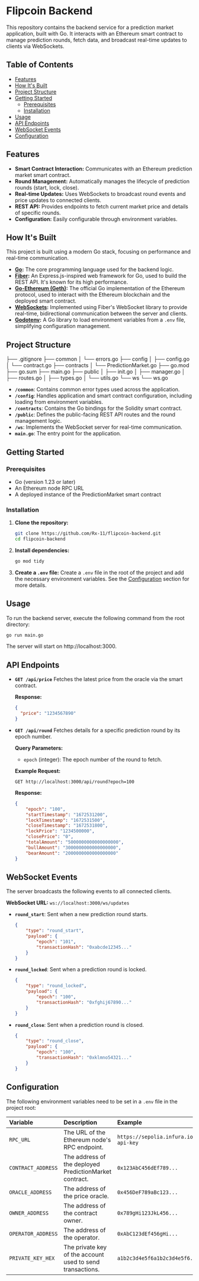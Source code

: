 # Flipcoin Backend

This repository contains the backend service for a prediction market application, built with Go. It interacts with an Ethereum smart contract to manage prediction rounds, fetch data, and broadcast real-time updates to clients via WebSockets.

## Table of Contents

- [Features](#features)
- [How It's Built](#how-its-built)
- [Project Structure](#project-structure)
- [Getting Started](#getting-started)
  - [Prerequisites](#prerequisites)
  - [Installation](#installation)
- [Usage](#usage)
- [API Endpoints](#api-endpoints)
- [WebSocket Events](#websocket-events)
- [Configuration](#configuration)

## Features

-   **Smart Contract Interaction:** Communicates with an Ethereum prediction market smart contract.
-   **Round Management:** Automatically manages the lifecycle of prediction rounds (start, lock, close).
-   **Real-time Updates:** Uses WebSockets to broadcast round events and price updates to connected clients.
-   **REST API:** Provides endpoints to fetch current market price and details of specific rounds.
-   **Configuration:** Easily configurable through environment variables.

## How It's Built

This project is built using a modern Go stack, focusing on performance and real-time communication.

-   **[Go](https://go.dev/):** The core programming language used for the backend logic.
-   **[Fiber](https://gofiber.io/):** An Express.js-inspired web framework for Go, used to build the REST API. It's known for its high performance.
-   **[Go-Ethereum (Geth)](https://geth.ethereum.org/docs/developers/go-bindings):** The official Go implementation of the Ethereum protocol, used to interact with the Ethereum blockchain and the deployed smart contract.
-   **[WebSockets](https://pkg.go.dev/github.com/gofiber/contrib/websocket):** Implemented using Fiber's WebSocket library to provide real-time, bidirectional communication between the server and clients.
-   **[Godotenv](https://github.com/joho/godotenv):** A Go library to load environment variables from a `.env` file, simplifying configuration management.

## Project Structure

├── .gitignore
├── common
│   └── errors.go
├── config
│   ├── config.go
│   └── contract.go
├── contracts
│   └── PredictionMarket.go
├── go.mod
├── go.sum
├── main.go
├── public
│   ├── init.go
│   ├── manager.go
│   ├── routes.go
│   ├── types.go
│   └── utils.go
└── ws
    └── ws.go


-   **`/common`**: Contains common error types used across the application.
-   **`/config`**: Handles application and smart contract configuration, including loading from environment variables.
-   **`/contracts`**: Contains the Go bindings for the Solidity smart contract.
-   **`/public`**: Defines the public-facing REST API routes and the round management logic.
-   **`/ws`**: Implements the WebSocket server for real-time communication.
-   **`main.go`**: The entry point for the application.

## Getting Started

### Prerequisites

-   Go (version 1.23 or later)
-   An Ethereum node RPC URL
-   A deployed instance of the PredictionMarket smart contract

### Installation

1.  **Clone the repository:**
    ```sh
    git clone https://github.com/Rx-11/flipcoin-backend.git
    cd flipcoin-backend
    ```

2.  **Install dependencies:**
    ```sh
    go mod tidy
    ```

3.  **Create a `.env` file:**
    Create a `.env` file in the root of the project and add the necessary environment variables. See the [Configuration](#configuration) section for more details.

## Usage

To run the backend server, execute the following command from the root directory:

```sh
go run main.go
```

The server will start on http://localhost:3000.

## API Endpoints

-   **`GET /api/price`**
    Fetches the latest price from the oracle via the smart contract.

    **Response:**
    ```json
    {
      "price": "1234567890"
    }
    ```

-   **`GET /api/round`**
    Fetches details for a specific prediction round by its epoch number.

    **Query Parameters:**
    - `epoch` (integer): The epoch number of the round to fetch.

    **Example Request:**
    ```
    GET http://localhost:3000/api/round?epoch=100
    ```

    **Response:**
    ```json
    {
        "epoch": "100",
        "startTimestamp": "1672531200",
        "lockTimestamp": "1672531500",
        "closeTimestamp": "1672531800",
        "lockPrice": "1234500000",
        "closePrice": "0",
        "totalAmount": "5000000000000000000",
        "bullAmount": "3000000000000000000",
        "bearAmount": "2000000000000000000"
    }
    ```

## WebSocket Events

The server broadcasts the following events to all connected clients.

**WebSocket URL:** `ws://localhost:3000/ws/updates`

-   **`round_start`**: Sent when a new prediction round starts.
    ```json
    {
        "type": "round_start",
        "payload": {
            "epoch": "101",
            "transactionHash": "0xabcde12345..."
        }
    }
    ```
-   **`round_locked`**: Sent when a prediction round is locked.
    ```json
    {
        "type": "round_locked",
        "payload": {
            "epoch": "100",
            "transactionHash": "0xfghij67890..."
        }
    }
    ```
-   **`round_close`**: Sent when a prediction round is closed.
    ```json
    {
        "type": "round_close",
        "payload": {
            "epoch": "100",
            "transactionHash": "0xklmno54321..."
        }
    }
    ```

## Configuration

The following environment variables need to be set in a `.env` file in the project root:

| Variable | Description | Example |
| :--- | :--- | :--- |
| `RPC_URL` | The URL of the Ethereum node's RPC endpoint. | `https://sepolia.infura.io/v3/your-api-key` |
| `CONTRACT_ADDRESS`| The address of the deployed PredictionMarket contract. | `0x123AbC456dEf789...` |
| `ORACLE_ADDRESS` | The address of the price oracle. | `0x456DeF789aBc123...` |
| `OWNER_ADDRESS` | The address of the contract owner. | `0x789gHi123JkL456...` |
| `OPERATOR_ADDRESS`| The address of the operator. | `0xAbC123dEf456gHi...` |
| `PRIVATE_KEY_HEX` | The private key of the account used to send transactions. | `a1b2c3d4e5f6a1b2c3d4e5f6...` |
